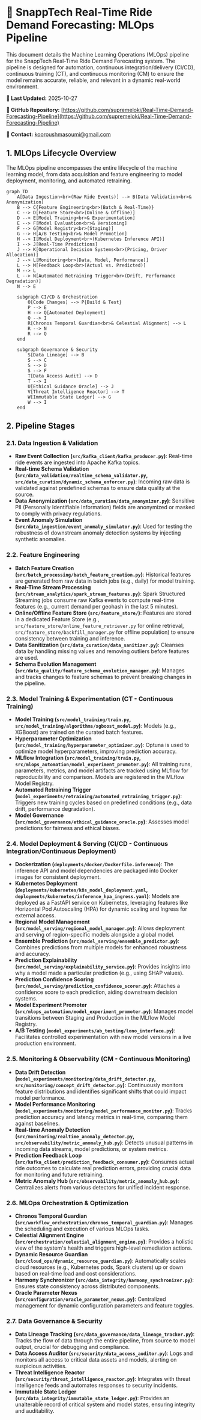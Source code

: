 # 🔄 SnappTech Real-Time Ride Demand Forecasting: MLOps Pipeline

This document details the Machine Learning Operations (MLOps) pipeline for the SnappTech Real-Time Ride Demand Forecasting system. The pipeline is designed for automation, continuous integration/delivery (CI/CD), continuous training (CT), and continuous monitoring (CM) to ensure the model remains accurate, reliable, and relevant in a dynamic real-world environment.

**📅 Last Updated:** 2025-10-27

**🔗 GitHub Repository:** [https://github.com/supremeloki/Real-Time-Demand-Forecasting-Pipeline](https://github.com/supremeloki/Real-Time-Demand-Forecasting-Pipeline)

**📧 Contact:** kooroushmasoumi@gmail.com

## 1. MLOps Lifecycle Overview

The MLOps pipeline encompasses the entire lifecycle of the machine learning model, from data acquisition and feature engineering to model deployment, monitoring, and automated retraining.

```mermaid
graph TD
    A[Data Ingestion<br>(Raw Ride Events)] --> B(Data Validation<br>& Anonymization)
    B --> C{Feature Engineering<br>(Batch & Real-Time)}
    C --> D[Feature Store<br>(Online & Offline)]
    D --> E[Model Training<br>& Experimentation]
    E --> F[Model Evaluation<br>& Versioning]
    F --> G[Model Registry<br>(Staging)]
    G --> H[A/B Testing<br>& Model Promotion]
    H --> I[Model Deployment<br>(Kubernetes Inference API)]
    I --> J[Real-Time Predictions]
    J --> K[Operational Decision Systems<br>(Pricing, Driver Allocation)]
    J --> L[Monitoring<br>(Data, Model, Performance)]
    L --> M[Feedback Loop<br>(Actual vs. Predicted)]
    M --> L
    L --> N[Automated Retraining Trigger<br>(Drift, Performance Degradation)]
    N --> E

    subgraph CI/CD & Orchestration
        O[Code Changes] --> P{Build & Test}
        P --> E
        H --> Q[Automated Deployment]
        Q --> I
        R[Chronos Temporal Guardian<br>& Celestial Alignment] --> L
        R --> N
        R --> Q
    end

    subgraph Governance & Security
        S[Data Lineage] --> B
        S --> C
        S --> D
        S --> F
        T[Data Access Audit] --> D
        T --> I
        U[Ethical Guidance Oracle] --> J
        V[Threat Intelligence Reactor] --> T
        W[Immutable State Ledger] --> G
        W --> I
    end
```

## 2. Pipeline Stages

### 2.1. Data Ingestion & Validation

*   **Raw Event Collection (`src/kafka_client/kafka_producer.py`)**: Real-time ride events are ingested into Apache Kafka topics.
*   **Real-time Schema Validation (`src/data_validation/realtime_schema_validator.py`, `src/data_curation/dynamic_schema_enforcer.py`)**: Incoming raw data is validated against predefined schemas to ensure data quality at the source.
*   **Data Anonymization (`src/data_curation/data_anonymizer.py`)**: Sensitive PII (Personally Identifiable Information) fields are anonymized or masked to comply with privacy regulations.
*   **Event Anomaly Simulation (`src/data_ingestion/event_anomaly_simulator.py`)**: Used for testing the robustness of downstream anomaly detection systems by injecting synthetic anomalies.

### 2.2. Feature Engineering

*   **Batch Feature Creation (`src/batch_processing/batch_feature_creation.py`)**: Historical features are generated from raw data in batch jobs (e.g., daily) for model training.
*   **Real-Time Stream Processing (`src/stream_analytics/spark_stream_features.py`)**: Spark Structured Streaming jobs consume raw Kafka events to compute real-time features (e.g., current demand per geohash in the last 5 minutes).
*   **Online/Offline Feature Store (`src/feature_store/`)**: Features are stored in a dedicated Feature Store (e.g., `src/feature_store/online_feature_retriever.py` for online retrieval, `src/feature_store/backfill_manager.py` for offline population) to ensure consistency between training and inference.
*   **Data Sanitization (`src/data_curation/data_sanitizer.py`)**: Cleanses data by handling missing values and removing outliers before features are used.
*   **Schema Evolution Management (`src/data_quality/feature_schema_evolution_manager.py`)**: Manages and tracks changes to feature schemas to prevent breaking changes in the pipeline.

### 2.3. Model Training & Experimentation (CT - Continuous Training)

*   **Model Training (`src/model_training/train.py`, `src/model_training/algorithms/xgboost_model.py`)**: Models (e.g., XGBoost) are trained on the curated batch features.
*   **Hyperparameter Optimization (`src/model_training/hyperparameter_optimizer.py`)**: Optuna is used to optimize model hyperparameters, improving prediction accuracy.
*   **MLflow Integration (`src/model_training/train.py`, `src/mlops_automation/model_experiment_promoter.py`)**: All training runs, parameters, metrics, and model artifacts are tracked using MLflow for reproducibility and comparison. Models are registered in the MLflow Model Registry.
*   **Automated Retraining Trigger (`model_experiments/retraining/automated_retraining_trigger.py`)**: Triggers new training cycles based on predefined conditions (e.g., data drift, performance degradation).
*   **Model Governance (`src/model_governance/ethical_guidance_oracle.py`)**: Assesses model predictions for fairness and ethical biases.

### 2.4. Model Deployment & Serving (CI/CD - Continuous Integration/Continuous Deployment)

*   **Dockerization (`deployments/docker/Dockerfile.inference`)**: The inference API and model dependencies are packaged into Docker images for consistent deployment.
*   **Kubernetes Deployment (`deployments/kubernetes/k8s_model_deployment.yaml`, `deployments/kubernetes/inference_hpa_ingress.yaml`)**: Models are deployed as a FastAPI service on Kubernetes, leveraging features like Horizontal Pod Autoscaling (HPA) for dynamic scaling and Ingress for external access.
*   **Regional Model Management (`src/model_serving/regional_model_manager.py`)**: Allows deployment and serving of region-specific models alongside a global model.
*   **Ensemble Prediction (`src/model_serving/ensemble_predictor.py`)**: Combines predictions from multiple models for enhanced robustness and accuracy.
*   **Prediction Explainability (`src/model_serving/explainability_service.py`)**: Provides insights into why a model made a particular prediction (e.g., using SHAP values).
*   **Prediction Confidence Scoring (`src/model_serving/prediction_confidence_scorer.py`)**: Attaches a confidence score to each prediction, aiding downstream decision systems.
*   **Model Experiment Promoter (`src/mlops_automation/model_experiment_promoter.py`)**: Manages model transitions between Staging and Production in the MLflow Model Registry.
*   **A/B Testing (`model_experiments/ab_testing/lono_interface.py`)**: Facilitates controlled experimentation with new model versions in a live production environment.

### 2.5. Monitoring & Observability (CM - Continuous Monitoring)

*   **Data Drift Detection (`model_experiments/monitoring/data_drift_detector.py`, `src/monitoring/concept_drift_detector.py`)**: Continuously monitors feature distributions and identifies significant shifts that could impact model performance.
*   **Model Performance Monitoring (`model_experiments/monitoring/model_performance_monitor.py`)**: Tracks prediction accuracy and latency metrics in real-time, comparing them against baselines.
*   **Real-time Anomaly Detection (`src/monitoring/realtime_anomaly_detector.py`, `src/observability/metric_anomaly_hub.py`)**: Detects unusual patterns in incoming data streams, model predictions, or system metrics.
*   **Prediction Feedback Loop (`src/kafka_client/prediction_feedback_consumer.py`)**: Consumes actual ride outcomes to calculate real prediction errors, providing crucial data for monitoring and future retraining.
*   **Metric Anomaly Hub (`src/observability/metric_anomaly_hub.py`)**: Centralizes alerts from various detectors for unified incident response.

### 2.6. MLOps Orchestration & Optimization

*   **Chronos Temporal Guardian (`src/workflow_orchestration/chronos_temporal_guardian.py`)**: Manages the scheduling and execution of various MLOps tasks.
*   **Celestial Alignment Engine (`src/orchestration/celestial_alignment_engine.py`)**: Provides a holistic view of the system's health and triggers high-level remediation actions.
*   **Dynamic Resource Guardian (`src/cloud_ops/dynamic_resource_guardian.py`)**: Automatically scales cloud resources (e.g., Kubernetes pods, Spark clusters) up or down based on real-time load and cost considerations.
*   **Harmony Synchronizer (`src/data_integrity/harmony_synchronizer.py`)**: Ensures state consistency across distributed components.
*   **Oracle Parameter Nexus (`src/configuration/oracle_parameter_nexus.py`)**: Centralized management for dynamic configuration parameters and feature toggles.

### 2.7. Data Governance & Security

*   **Data Lineage Tracking (`src/data_governance/data_lineage_tracker.py`)**: Tracks the flow of data through the entire pipeline, from source to model output, crucial for debugging and compliance.
*   **Data Access Auditor (`src/security/data_access_auditor.py`)**: Logs and monitors all access to critical data assets and models, alerting on suspicious activities.
*   **Threat Intelligence Reactor (`src/security/threat_intelligence_reactor.py`)**: Integrates with threat intelligence feeds and automates responses to security incidents.
*   **Immutable State Ledger (`src/data_integrity/immutable_state_ledger.py`)**: Provides an unalterable record of critical system and model states, ensuring integrity and auditability.